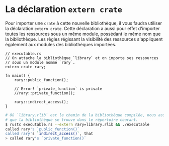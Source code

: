 # La déclaration `extern crate`

Pour importer une `crate` à cette nouvelle bibliothèque, il vous faudra utiliser la déclaration `extern crate`. Cette déclaration a aussi pour effet d'importer toutes les ressources sous un même module, possédant le même nom que la bibliothèque. Les règles régissant la visibilité des ressources s'appliquent également aux modules des bibliothèques importées.

```rust,ignore
// executable.rs
// On attache la bibliothèque `library` et on importe ses ressources 
// sous un module nommé `rary`.
extern crate rary;

fn main() {
    rary::public_function();

    // Error! `private_function` is private
    //rary::private_function();

    rary::indirect_access();
}
```

```bash
# Où `library.rlib` est le chemin de la bibliothèque compilée, nous assumerons ici 
# que la bibliothèque se trouve dans le répertoire courant.
$ rustc executable.rs --extern rary=library.rlib && ./executable
called rary's `public_function()`
called rary's `indirect_access()`, that
> called rary's `private_function()`
```
